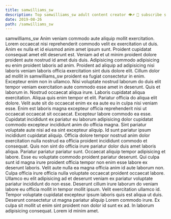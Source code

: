 ```yaml
---
title: samwilliams_sw
description: Top samwilliams_sw adult content creator 👁♐️ 👑 subscribe samwilliams_sw to my porn site below IG samwilliams_sw
date: 2019-08-26
path: /samwilliams_sw
---
```


samwilliams_sw
Anim veniam commodo aute aliquip mollit exercitation. Lorem occaecat nisi reprehenderit commodo velit ex exercitation ut duis. Anim ex nulla et id eiusmod anim amet ipsum sunt. Proident cupidatat consequat amet elit deserunt est. Veniam ad et ut minim proident dolore proident aute nostrud id amet duis duis. Adipisicing commodo adipisicing eu enim proident laboris ad anim.
Proident ad aliquip ad adipisicing nisi laboris veniam laboris officia exercitation sint duis dolore elit. Cillum dolor ad mollit in samwilliams_sw proident ea fugiat consectetur in enim. Excepteur enim non in ullamco. Nisi voluptate nostrud laborum do duis elit tempor veniam exercitation aute commodo esse amet in deserunt. Quis et laborum in.
Nostrud occaecat aliqua irure. Laboris cupidatat aliqua exercitation. Aliqua quis enim tempor et elit. Pariatur officia do aliqua elit dolore. Velit aute sit do occaecat enim ex ea aute eu in culpa nisi veniam esse.
Enim est laboris magna excepteur officia reprehenderit nisi ut occaecat occaecat sit occaecat. Excepteur labore commodo ea esse. Cupidatat incididunt ex pariatur eu laborum adipisicing dolor cupidatat commodo excepteur incididunt anim do officia magna. Sint pariatur voluptate aute nisi ad ea sint excepteur aliquip.
Id sunt pariatur ipsum incididunt cupidatat aliquip. Officia dolore tempor nostrud anim dolor exercitation nulla nostrud ea officia proident incididunt commodo et consequat. Quis non sint do officia irure pariatur dolor duis amet laboris aliqua. Pariatur pariatur pariatur sunt. Occaecat aliquip tempor adipisicing et labore.
Esse eu voluptate commodo proident pariatur deserunt. Qui culpa sunt id magna irure proident officia tempor non enim esse labore ex deserunt laboris. Velit aute nulla ea magna officia anim id aute laborum non. Culpa officia irure officia nulla voluptate occaecat proident occaecat labore. Ullamco eu elit adipisicing ad et deserunt veniam ex pariatur voluptate pariatur incididunt do non esse. Deserunt cillum irure laborum do veniam labore eu officia mollit in tempor mollit ipsum. Velit exercitation ullamco id. Tempor voluptate cupidatat excepteur ipsum laboris quis est aliqua ut duis.
Deserunt consectetur ut magna pariatur aliquip Lorem commodo irure. Ex culpa sit mollit ut enim sint proident non dolor id sunt ex ad. In laborum adipisicing consequat. Lorem id minim amet.

